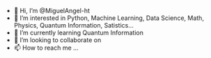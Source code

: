 - 👋 Hi, I’m @MiguelAngel-ht
- 👀 I’m interested in Python, Machine Learning, Data Science, Math, Physics, Quantum Information, Satistics...
- 🌱 I’m currently learning Quantum Information
- 💞️ I’m looking to collaborate on 
- 📫 How to reach me ...

<!---
MiguelAngel-ht/MiguelAngel-ht is a ✨ special ✨ repository because its `README.md` (this file) appears on your GitHub profile.
You can click the Preview link to take a look at your changes.
--->
